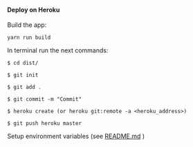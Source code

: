 #### Deploy on Heroku

Build the app:

`yarn run build`

In terminal run the next commands:

`$ cd dist/`

`$ git init`

`$ git add .`

`$ git commit -m "Commit"`

`$ heroku create (or heroku git:remote -a <heroku_address>)`

`$ git push heroku master`

Setup environment variables (see [README.md](https://github.com/masterarrow/movie_updates_bot/README.md) )
